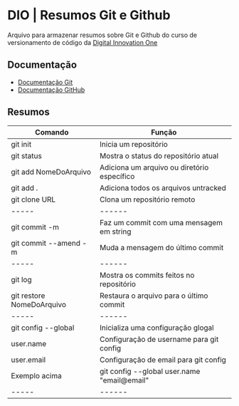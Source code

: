 # DIO | Resumos Git e Github

Arquivo para armazenar resumos sobre Git e Github do curso de versionamento de código da [Digital Innovation One](https://www.dio.me/)

## Documentação
- [Documentação Git](https://git-scm.com/doc)
- [Documentação GitHub](https://docs.github.com/pt)

## Resumos
| Comando | Função |
|-------|---------|
| git init | Inicia um repositório|
| git status| Mostra o status do repositório atual|
| git add NomeDoArquivo| Adiciona um arquivo ou diretório específico|
| git add . | Adiciona todos os arquivos untracked|
| git clone URL | Clona um repositório remoto|
|-----|------|
| git commit -m | Faz um commit com uma mensagem em string|
| git commit --amend -m | Muda a mensagem do último commit|
|-----|------|
| git log | Mostra os commits feitos no repositório|
| git restore NomeDoArquivo | Restaura o arquivo para o último commit|
|-----|------|
| git config --global | Inicializa uma configuração glogal|
| user.name | Configuração de username para git config|
| user.email | Configuração de email para git config|
| Exemplo acima | git config --global user.name "email@email"|
|-----|------|
